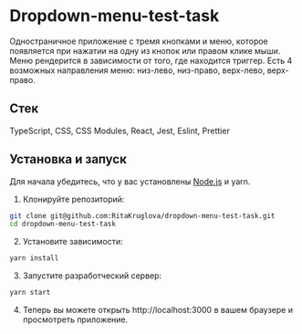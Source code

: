 # Dropdown-menu-test-task

Одностраничное приложение с тремя кнопками и меню, которое появляется при нажатии на одну из кнопок или правом клике мыши. Меню рендерится в зависимости от того, где находится триггер. Есть 4 возможных направления меню: низ-лево, низ-право, верх-лево, верх-право.

## Стек

TypeScript, CSS, CSS Modules, React, Jest, Eslint, Prettier

## Установка и запуск

Для начала убедитесь, что у вас установлены [Node.js](https://nodejs.org/en/) и yarn.

1. Клонируйте репозиторий:
```bash
git clone git@github.com:RitaKruglova/dropdown-menu-test-task.git
cd dropdown-menu-test-task
```
2. Установите зависимости:
```bash
yarn install
```
3. Запустите разработческий сервер:
```bash
yarn start
```
4. Теперь вы можете открыть http://localhost:3000 в вашем браузере и просмотреть приложение.